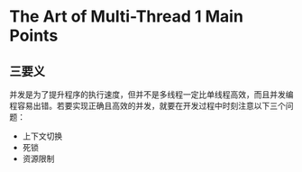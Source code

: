 # The Art of Multi-Thread 1 Main Points

## 三要义
并发是为了提升程序的执行速度，但并不是多线程一定比单线程高效，而且并发编程容易出错。若要实现正确且高效的并发，就要在开发过程中时刻注意以下三个问题：
+ 上下文切换
+ 死锁
+ 资源限制



















































































